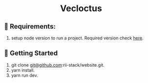 # <center>Vecloctus</center>

## 🚧 Requirements:

1. setup node version to run a project. Required version check [here](./.nvmrc).

## 🏁 Getting Started

1. git clone git@github.com:rii-stack/website.git.
2. yarn install.
3. yarn run dev.
